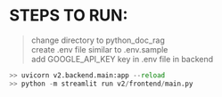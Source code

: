 # STEPS TO RUN:

> change directory to python_doc_rag <br>
 create .env file similar to .env.sample<br>
 add GOOGLE_API_KEY key in .env file in backend <br>


```python
>> uvicorn v2.backend.main:app --reload
>> python -m streamlit run v2/frontend/main.py
```

